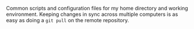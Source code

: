 Common scripts and configuration files for my home directory and working
environment. Keeping changes in sync across multiple computers is as easy as
doing a `git pull` on the remote repository.
